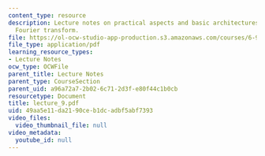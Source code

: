 ```yaml
---
content_type: resource
description: Lecture notes on practical aspects and basic architectures of the fast
  Fourier transform.
file: https://ol-ocw-studio-app-production.s3.amazonaws.com/courses/6-973-communication-system-design-spring-2006/49aa5e11da2190ceb1dcadbf5abf7393_lecture_9.pdf
file_type: application/pdf
learning_resource_types:
- Lecture Notes
ocw_type: OCWFile
parent_title: Lecture Notes
parent_type: CourseSection
parent_uid: a96a72a7-2b02-6c71-2d3f-e80f44c1b0cb
resourcetype: Document
title: lecture_9.pdf
uid: 49aa5e11-da21-90ce-b1dc-adbf5abf7393
video_files:
  video_thumbnail_file: null
video_metadata:
  youtube_id: null
---
```

